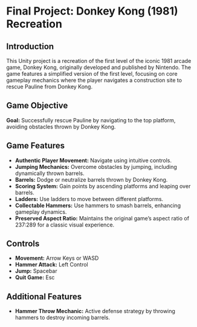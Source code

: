 # Final Project: Donkey Kong (1981) Recreation

## Introduction
This Unity project is a recreation of the first level of the iconic 1981 arcade game, Donkey Kong, originally developed and published by Nintendo. The game features a simplified version of the first level, focusing on core gameplay mechanics where the player navigates a construction site to rescue Pauline from Donkey Kong.

## Game Objective
**Goal:** Successfully rescue Pauline by navigating to the top platform, avoiding obstacles thrown by Donkey Kong.

## Game Features
- **Authentic Player Movement:** Navigate using intuitive controls.
- **Jumping Mechanics:** Overcome obstacles by jumping, including dynamically thrown barrels.
- **Barrels:** Dodge or neutralize barrels thrown by Donkey Kong.
- **Scoring System:** Gain points by ascending platforms and leaping over barrels.
- **Ladders:** Use ladders to move between different platforms.
- **Collectable Hammers:** Use hammers to smash barrels, enhancing gameplay dynamics.
- **Preserved Aspect Ratio:** Maintains the original game’s aspect ratio of 237:289 for a classic visual experience.

## Controls
- **Movement:** Arrow Keys or WASD
- **Hammer Attack:** Left Control
- **Jump:** Spacebar
- **Quit Game:** Esc

## Additional Features
- **Hammer Throw Mechanic:** Active defense strategy by throwing hammers to destroy incoming barrels.
